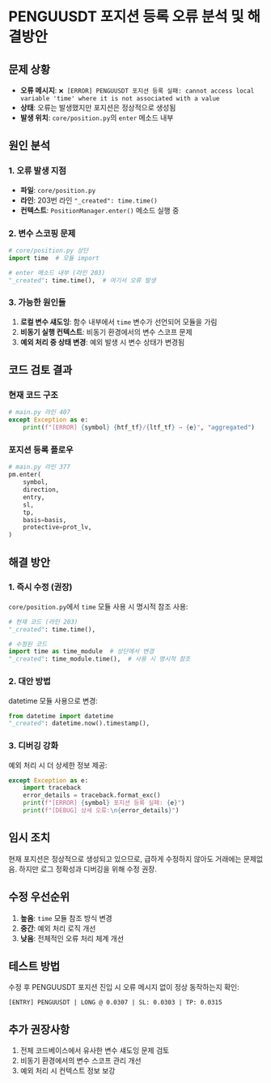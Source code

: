 # PENGUUSDT 포지션 등록 오류 분석 및 해결방안

## 문제 상황
- **오류 메시지**: `❌ [ERROR] PENGUUSDT 포지션 등록 실패: cannot access local variable 'time' where it is not associated with a value`
- **상태**: 오류는 발생했지만 포지션은 정상적으로 생성됨
- **발생 위치**: `core/position.py`의 `enter` 메소드 내부

## 원인 분석

### 1. 오류 발생 지점
- **파일**: `core/position.py`
- **라인**: 203번 라인 `"_created": time.time()`
- **컨텍스트**: `PositionManager.enter()` 메소드 실행 중

### 2. 변수 스코핑 문제
```python
# core/position.py 상단
import time  # 모듈 import

# enter 메소드 내부 (라인 203)
"_created": time.time(),  # 여기서 오류 발생
```

### 3. 가능한 원인들
1. **로컬 변수 섀도잉**: 함수 내부에서 `time` 변수가 선언되어 모듈을 가림
2. **비동기 실행 컨텍스트**: 비동기 환경에서의 변수 스코프 문제
3. **예외 처리 중 상태 변경**: 예외 발생 시 변수 상태가 변경됨

## 코드 검토 결과

### 현재 코드 구조
```python
# main.py 라인 407
except Exception as e:
    print(f"[ERROR] {symbol} {htf_tf}/{ltf_tf} → {e}", "aggregated")
```

### 포지션 등록 플로우
```python
# main.py 라인 377
pm.enter(
    symbol,
    direction,
    entry,
    sl,
    tp,
    basis=basis,
    protective=prot_lv,
)
```

## 해결 방안

### 1. 즉시 수정 (권장)
`core/position.py`에서 `time` 모듈 사용 시 명시적 참조 사용:

```python
# 현재 코드 (라인 203)
"_created": time.time(),

# 수정된 코드
import time as time_module  # 상단에서 변경
"_created": time_module.time(),  # 사용 시 명시적 참조
```

### 2. 대안 방법
datetime 모듈 사용으로 변경:
```python
from datetime import datetime
"_created": datetime.now().timestamp(),
```

### 3. 디버깅 강화
예외 처리 시 더 상세한 정보 제공:
```python
except Exception as e:
    import traceback
    error_details = traceback.format_exc()
    print(f"[ERROR] {symbol} 포지션 등록 실패: {e}")
    print(f"[DEBUG] 상세 오류:\n{error_details}")
```

## 임시 조치
현재 포지션은 정상적으로 생성되고 있으므로, 급하게 수정하지 않아도 거래에는 문제없음. 하지만 로그 정확성과 디버깅을 위해 수정 권장.

## 수정 우선순위
1. **높음**: `time` 모듈 참조 방식 변경
2. **중간**: 예외 처리 로직 개선
3. **낮음**: 전체적인 오류 처리 체계 개선

## 테스트 방법
수정 후 PENGUUSDT 포지션 진입 시 오류 메시지 없이 정상 동작하는지 확인:
```
[ENTRY] PENGUUSDT | LONG @ 0.0307 | SL: 0.0303 | TP: 0.0315
```

## 추가 권장사항
1. 전체 코드베이스에서 유사한 변수 섀도잉 문제 검토
2. 비동기 환경에서의 변수 스코프 관리 개선
3. 예외 처리 시 컨텍스트 정보 보강